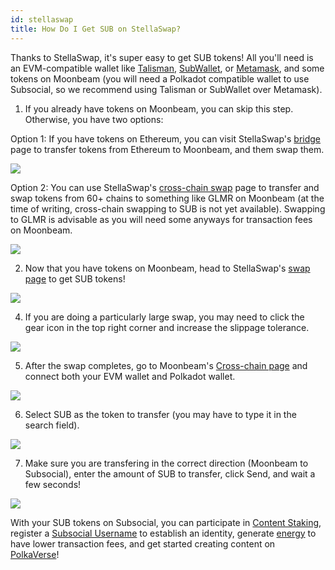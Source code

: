 ```yaml
---
id: stellaswap
title: How Do I Get SUB on StellaSwap?
---
```


Thanks to StellaSwap, it's super easy to get SUB tokens! All you'll need is an EVM-compatible wallet like [Talisman](https://talisman.xyz/), 
[SubWallet](https://www.subwallet.app/), or [Metamask](https://metamask.io/), and some tokens on Moonbeam 
(you will need a Polkadot compatible wallet to use Subsocial, so we recommend using Talisman or SubWallet over Metamask).

1. If you already have tokens on Moonbeam, you can skip this step. Otherwise, you have two options:

Option 1: If you have tokens on Ethereum, you can visit StellaSwap's [bridge](https://app.stellaswap.com/bridge) page to 
transfer tokens from Ethereum to Moonbeam, and them swap them.

![](../../../static/img/GetSUB/stella1.png)

Option 2: You can use StellaSwap's [cross-chain swap](https://app.stellaswap.com/bridge/cross-chain) page to transfer 
and swap tokens from 60+ chains to something like GLMR on Moonbeam (at the time of writing, cross-chain swapping to SUB is not yet available). Swapping to GLMR is advisable as you will need some anyways for transaction fees on Moonbeam.

![](../../../static/img/GetSUB/stella2.png)

2. Now that you have tokens on Moonbeam, head to StellaSwap's [swap page](https://app.stellaswap.com/exchange/swap) to get SUB tokens!

![](../../../static/img/GetSUB/stella3.png)

4. If you are doing a particularly large swap, you may need to click the gear icon in the top right corner and increase the slippage tolerance.

![](../../../static/img/GetSUB/stella4.png)

5. After the swap completes, go to Moonbeam's [Cross-chain page](https://apps.moonbeam.network/moonbeam/xcm) and connect
both your EVM wallet and Polkadot wallet.

![](../../../static/img/GetSUB/stella5.png)

6. Select SUB as the token to transfer (you may have to type it in the search field).

![](../../../static/img/GetSUB/stella6.png)

7. Make sure you are transfering in the correct direction (Moonbeam to Subsocial), enter the amount of SUB to transfer, click Send, and wait a few seconds!

![](../../../static/img/GetSUB/stella7.png)

With your SUB tokens on Subsocial, you can participate in [Content Staking](https://sub.id/creators), 
register a [Subsocial Username](https://polkaverse.com/dd) to establish an identity, 
generate [energy](https://polkaverse.com/energy) to have lower transaction fees, 
and get started creating content on [PolkaVerse](https://polkaverse.com/)!
